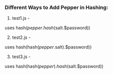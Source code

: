 <h3>Different Ways to Add Pepper in Hashing: </h3>

1. test1.js - 

uses hash($pepper.hash($salt.$password))

2. test2.js - 

uses hash(hash($pepper.$salt).$password))

3. test3.js - 

uses hash(hash($pepper).hash($salt.$password))
